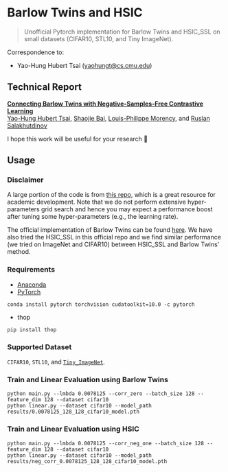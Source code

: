 # Barlow Twins and HSIC

> Unofficial Pytorch implementation for Barlow Twins and HSIC_SSL on small datasets (CIFAR10, STL10, and Tiny ImageNet).

Correspondence to: 
  - Yao-Hung Hubert Tsai (yaohungt@cs.cmu.edu)

## Technical Report
[**Connecting Barlow Twins with Negative-Samples-Free Contrastive Learning**](https://arxiv.org/pdf/??????.pdf)<br>
[Yao-Hung Hubert Tsai](https://yaohungt.github.io), [Shaojie Bai](https://jerrybai1995.github.io), [Louis-Philippe Morency](https://www.cs.cmu.edu/~morency/), and [Ruslan Salakhutdinov](https://www.cs.cmu.edu/~rsalakhu/)<br>

I hope this work will be useful for your research :smiling_face_with_three_hearts: 

## Usage

### Disclaimer
A large portion of the code is from [this repo](https://github.com/leftthomas/SimCLR), which is a great resource for academic development. Note that we do not perform extensive hyper-parameters grid search and hence you may expect a performance boost after tuning some hyper-parameters (e.g., the learning rate).

The official implementation of Barlow Twins can be found [here](https://github.com/facebookresearch/barlowtwins). We have also tried the HSIC_SSL in this official repo and we find similar performance (we tried on ImageNet and CIFAR10) between HSIC_SSL and Barlow Twins' method. 

### Requirements
- [Anaconda](https://www.anaconda.com/download/)
- [PyTorch](https://pytorch.org)
```
conda install pytorch torchvision cudatoolkit=10.0 -c pytorch
```
- thop
```
pip install thop
```

### Supported Dataset
`CIFAR10`, `STL10`, and [`Tiny_ImageNet`](https://gist.github.com/moskomule/2e6a9a463f50447beca4e64ab4699ac4).


### Train and Linear Evaluation using Barlow Twins 
```
python main.py --lmbda 0.0078125 --corr_zero --batch_size 128 --feature_dim 128 --dataset cifar10
python linear.py --dataset cifar10 --model_path results/0.0078125_128_128_cifar10_model.pth
```
### Train and Linear Evaluation using HSIC
```
python main.py --lmbda 0.0078125 --corr_neg_one --batch_size 128 --feature_dim 128 --dataset cifar10
python linear.py --dataset cifar10 --model_path results/neg_corr_0.0078125_128_128_cifar10_model.pth
```
